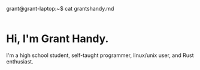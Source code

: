 <span id="a">grant@grant-laptop</span>:<span id="b">~</span><span id="c">$</span> cat grantshandy.md<br/><br/>
# Hi, I'm Grant Handy.
<!-- laglaglaglaglaglaglaglaglaglaglaglag -->
<p>I'm a high school student, self-taught programmer, linux/unix user, and Rust enthusiast.</p>
